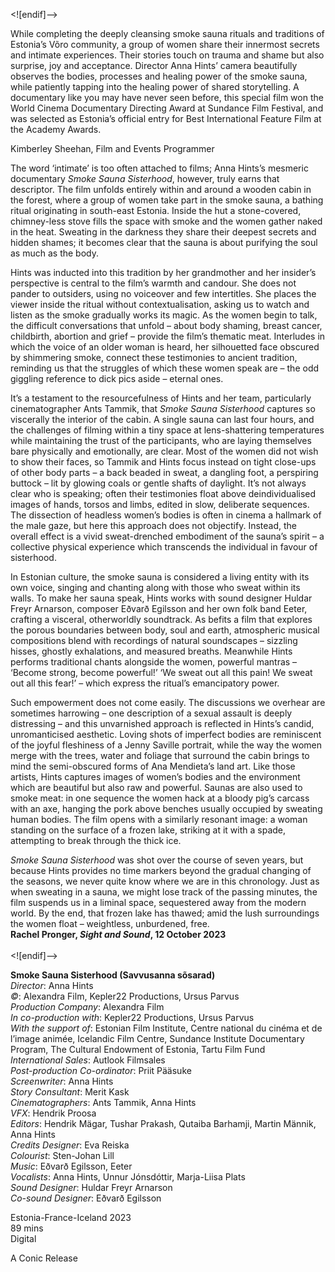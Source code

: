 

<![endif]-->

While completing the deeply cleansing smoke sauna rituals and traditions of Estonia’s Võro community, a group of women share their innermost secrets and intimate experiences. Their stories touch on trauma and shame but also surprise, joy and acceptance. Director Anna Hints’ camera beautifully observes the bodies, processes and healing power of the smoke sauna, while patiently tapping into the healing power of shared storytelling. A documentary like you may have never seen before, this special film won the World Cinema Documentary Directing Award at Sundance Film Festival, and was selected as Estonia’s official entry for Best International Feature Film at the Academy Awards.

Kimberley Sheehan, Film and Events Programmer

The word ‘intimate’ is too often attached to films; Anna Hints’s mesmeric documentary _Smoke Sauna Sisterhood_, however, truly earns that descriptor. The film unfolds entirely within and around a wooden cabin in the forest, where a group of women take part in the smoke sauna, a bathing ritual originating in south-east Estonia. Inside the hut a stone-covered, chimney-less stove fills the space with smoke and the women gather naked in the heat. Sweating in the darkness they share their deepest secrets and hidden shames; it becomes clear that the sauna is about purifying the soul as much as the body.

Hints was inducted into this tradition by her grandmother and her insider’s perspective is central to the film’s warmth and candour. She does not pander to outsiders, using no voiceover and few intertitles. She places the viewer inside the ritual without contextualisation, asking us to watch and listen as the smoke gradually works its magic. As the women begin to talk, the difficult conversations that unfold – about body shaming, breast cancer, childbirth, abortion and grief – provide the film’s thematic meat. Interludes in which the voice of an older woman is heard, her silhouetted face obscured by shimmering smoke, connect these testimonies to ancient tradition, reminding us that the struggles of which these women speak are – the odd giggling reference to dick pics aside – eternal ones.

It’s a testament to the resourcefulness of Hints and her team, particularly cinematographer Ants Tammik, that _Smoke Sauna Sisterhood_ captures so viscerally the interior of the cabin. A single sauna can last four hours, and the challenges of filming within a tiny space at lens-shattering temperatures while maintaining the trust of the participants, who are laying themselves bare physically and emotionally, are clear. Most of the women did not wish to show their faces, so Tammik and Hints focus instead on tight close-ups of other body parts – a back beaded in sweat, a dangling foot, a perspiring buttock – lit by glowing coals or gentle shafts of daylight. It’s not always clear who is speaking; often their testimonies float above deindividualised images of hands, torsos and limbs, edited in slow, deliberate sequences. The dissection of headless women’s bodies is often in cinema a hallmark of the male gaze, but here this approach does not objectify. Instead, the overall effect is a vivid sweat-drenched embodiment of the sauna’s spirit – a collective physical experience which transcends the individual in favour of sisterhood.

In Estonian culture, the smoke sauna is considered a living entity with its own voice, singing and chanting along with those who sweat within its walls. To make her sauna speak, Hints works with sound designer Huldar Freyr Arnarson, composer Eðvarð Egilsson and her own folk band Eeter, crafting a visceral, otherworldly soundtrack. As befits a film that explores the porous boundaries between body, soul and earth, atmospheric musical compositions blend with recordings of natural soundscapes – sizzling hisses, ghostly exhalations, and measured breaths. Meanwhile Hints performs traditional chants alongside the women, powerful mantras – ‘Become strong, become powerful!’ ‘We sweat out all this pain! We sweat out all this fear!’ – which express the ritual’s emancipatory power.

Such empowerment does not come easily. The discussions we overhear are sometimes harrowing – one description of a sexual assault is deeply distressing – and this unvarnished approach is reflected in Hints’s candid, unromanticised aesthetic. Loving shots of imperfect bodies are reminiscent of the joyful fleshiness of a Jenny Saville portrait, while the way the women merge with the trees, water and foliage that surround the cabin brings to mind the semi-obscured forms of Ana Mendieta’s land art. Like those artists, Hints captures images of women’s bodies and the environment which are beautiful but also raw and powerful. Saunas are also used to smoke meat: in one sequence the women hack at a bloody pig’s carcass with an axe, hanging the pork above benches usually occupied by sweating human bodies. The film opens with a similarly resonant image: a woman standing on the surface of a frozen lake, striking at it with a spade, attempting to break through the thick ice.

_Smoke Sauna Sisterhood_ was shot over the course of seven years, but because Hints provides no time markers beyond the gradual changing of the seasons, we never quite know where we are in this chronology. Just as when sweating in a sauna, we might lose track of the passing minutes, the film suspends us in a liminal space, sequestered away from the modern world. By the end, that frozen lake has thawed; amid the lush surroundings the women float – weightless, unburdened, free.  
**Rachel Pronger, _Sight and Sound_, 12 October 2023**  
<br>
<![endif]-->

**Smoke Sauna Sisterhood (Savvusanna sõsarad)**  
_Director_: Anna Hints  
_©_: Alexandra Film, Kepler22 Productions, Ursus Parvus  
_Production Company_: Alexandra Film  
_In co-production with_: Kepler22 Productions, Ursus Parvus  
_With the support of_: Estonian Film Institute, Centre national du cinéma et de l’image animée, Icelandic Film Centre, Sundance Institute Documentary Program, The Cultural Endowment of Estonia, Tartu Film Fund  
_International Sales_: Autlook Filmsales  
_Post-production Co-ordinator_: Priit Pääsuke  
_Screenwriter_: Anna Hints  
_Story Consultant_: Merit Kask  
_Cinematographers_: Ants Tammik, Anna Hints  
_VFX_: Hendrik Proosa  
_Editors_: Hendrik Mägar, Tushar Prakash, Qutaiba Barhamji, Martin Männik, Anna Hints  
_Credits Designer_: Eva Reiska  
_Colourist_: Sten-Johan Lill  
_Music_: Eðvarð Egilsson, Eeter  
_Vocalists_: Anna Hints, Unnur Jónsdóttir,
Marja-Liisa Plats  
_Sound Designer_: Huldar Freyr Arnarson  
_Co-sound Designer_: Eðvarð Egilsson  

Estonia-France-Iceland 2023  
89 mins  
Digital  

A Conic Release
<!--stackedit_data:
eyJoaXN0b3J5IjpbLTIwMjE5Mjg3NDhdfQ==
-->